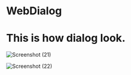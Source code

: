 # WebDialog
# This is how dialog look.
![Screenshot (21)](https://user-images.githubusercontent.com/114288510/202205746-6939e0f4-a0d8-44af-a9be-3bc201cb453b.png)

![Screenshot (22)](https://user-images.githubusercontent.com/114288510/202205804-5bc8561f-065f-4b52-82db-e7413f860ea1.png)
